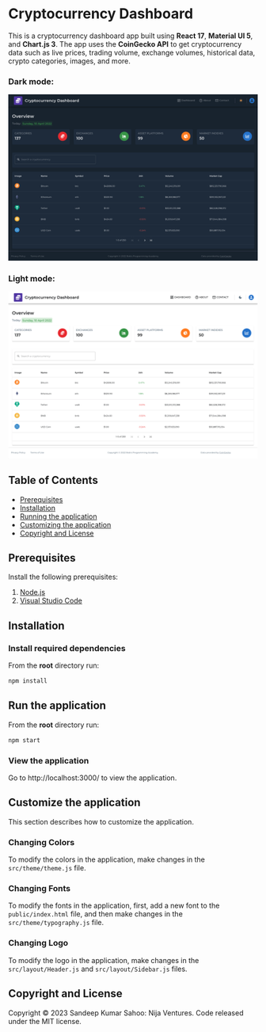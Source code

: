 # Cryptocurrency Dashboard

This is a cryptocurrency dashboard app built using **React 17**, **Material UI 5**, and **Chart.js 3**. The app uses the **CoinGecko API** to get cryptocurrency data such as live prices, trading volume, exchange volumes, historical data, crypto categories, images, and more.

### Dark mode:

![plot](https://github.com/BobsProgrammingAcademy/Cryptocurrency-Dashboard/blob/main/public/dark_mode.png?raw=true)

### Light mode:

![plot](https://github.com/BobsProgrammingAcademy/Cryptocurrency-Dashboard/blob/main/public/light_mode.png?raw=true)

## Table of Contents 
- [Prerequisites](#prerequisites)
- [Installation](#installation)
- [Running the application](#run-the-application)
- [Customizing the application](#customize-the-application)
- [Copyright and License](#copyright-and-license)

## Prerequisites

Install the following prerequisites:

1. [Node.js](https://nodejs.org/en/)
2. [Visual Studio Code](https://code.visualstudio.com/download)


## Installation

### Install required dependencies

From the **root** directory run:

```bash
npm install
```

## Run the application

From the **root** directory run:

```bash
npm start
```

### View the application

Go to http://localhost:3000/ to view the application.


## Customize the application

This section describes how to customize the application. 

### Changing Colors

To modify the colors in the application, make changes in the ```src/theme/theme.js``` file.

### Changing Fonts

To modify the fonts in the application, first, add a new font to the ```public/index.html``` file, and then make changes in the ```src/theme/typography.js``` file.

### Changing Logo

To modify the logo in the application, make changes in the ```src/layout/Header.js``` and ```src/layout/Sidebar.js``` files.

## Copyright and License

Copyright © 2023 Sandeep Kumar Sahoo: Nija Ventures. Code released under the MIT license.
